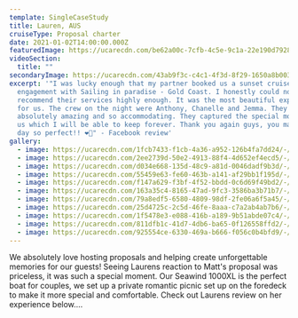 ```yaml
---
template: SingleCaseStudy
title: Lauren, AUS
cruiseType: Proposal charter
date: 2021-01-02T14:00:00.000Z
featuredImage: https://ucarecdn.com/be62a00c-7cfb-4c5e-9c1a-22e190d79281/-/preview/-/enhance/35/
videoSection:
  title: ""
secondaryImage: https://ucarecdn.com/43ab9f3c-c4c1-4f3d-8f29-1650a8b00325/-/preview/-/enhance/23/
excerpt: '"I was lucky enough that my partner booked us a sunset cruise for our
  engagement with Sailing in paradise - Gold Coast. I honestly could not
  recommend their services highly enough. It was the most beautiful experience
  for us. The crew on the night were Anthony, Chanelle and Jemma. They were
  absolutely amazing and so accommodating. They captured the special moment for
  us which I will be able to keep forever. Thank you again guys, you made our
  day so perfect!! ❤️💍" - Facebook review'
gallery:
  - image: https://ucarecdn.com/1fcb7433-f1cb-4a36-a952-126b4fa7dd24/-/crop/1603x1333/397,0/-/preview/-/enhance/50/
  - image: https://ucarecdn.com/2ee2739d-50e2-4913-88f4-4d652ef4ecd5/-/preview/-/enhance/50/
  - image: https://ucarecdn.com/d034e668-135d-48c9-a81d-0046dadf9b3d/-/preview/-/enhance/29/
  - image: https://ucarecdn.com/55459e63-fe60-463b-a141-af29bb1f195d/-/preview/-/enhance/27/
  - image: https://ucarecdn.com/f147a629-f3bf-4f52-bbdd-0c6d69f49bd2/-/preview/-/enhance/50/
  - image: https://ucarecdn.com/163a35c4-8165-47ad-9fc3-3586ba3b71b7/-/crop/1185x1496/0,59/-/preview/-/enhance/32/
  - image: https://ucarecdn.com/79a8edf5-6580-4809-98df-2fe06a6f5a45/-/preview/-/enhance/38/
  - image: https://ucarecdn.com/25d4725c-2c5d-46fe-8aaa-c7a2ab4ab7b6/-/preview/-/enhance/50/
  - image: https://ucarecdn.com/1f5478e3-e088-416b-a189-9b51abde07c4/-/preview/-/enhance/50/
  - image: https://ucarecdn.com/811dfb1c-41d7-4db6-ba65-0f126558ffd2/-/preview/-/enhance/50/
  - image: https://ucarecdn.com/925554ce-6330-469a-b666-f056c0b4bfd9/-/preview/-/enhance/50/
---
```

We absolutely love hosting proposals and helping create unforgettable memories for our guests! Seeing Laurens reaction to Matt's proposal was priceless, it was such a special moment. Our Seawind 1000XL is the perfect boat for couples, we set up a private romantic picnic set up on the foredeck to make it more special and comfortable. Check out Laurens review on her experience below....